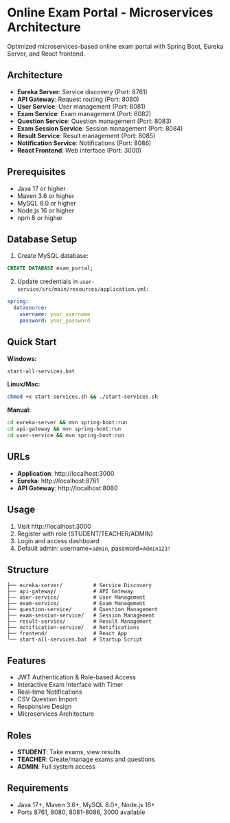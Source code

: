 # Online Exam Portal - Microservices Architecture

Optimized microservices-based online exam portal with Spring Boot, Eureka Server, and React frontend.

## Architecture

- **Eureka Server**: Service discovery (Port: 8761)
- **API Gateway**: Request routing (Port: 8080)
- **User Service**: User management (Port: 8081)
- **Exam Service**: Exam management (Port: 8082)
- **Question Service**: Question management (Port: 8083)
- **Exam Session Service**: Session management (Port: 8084)
- **Result Service**: Result management (Port: 8085)
- **Notification Service**: Notifications (Port: 8086)
- **React Frontend**: Web interface (Port: 3000)

## Prerequisites

- Java 17 or higher
- Maven 3.6 or higher
- MySQL 8.0 or higher
- Node.js 16 or higher
- npm 8 or higher

## Database Setup

1. Create MySQL database:
```sql
CREATE DATABASE exam_portal;
```

2. Update credentials in `user-service/src/main/resources/application.yml`:
```yaml
spring:
  datasource:
    username: your_username
    password: your_password
```

## Quick Start

**Windows:**
```bash
start-all-services.bat
```

**Linux/Mac:**
```bash
chmod +x start-services.sh && ./start-services.sh
```

**Manual:**
```bash
cd eureka-server && mvn spring-boot:run
cd api-gateway && mvn spring-boot:run
cd user-service && mvn spring-boot:run
```

## URLs

- **Application**: http://localhost:3000
- **Eureka**: http://localhost:8761
- **API Gateway**: http://localhost:8080

## Usage

1. Visit http://localhost:3000
2. Register with role (STUDENT/TEACHER/ADMIN)
3. Login and access dashboard
4. Default admin: username=`admin`, password=`Admin123!`

## Structure

```
├── eureka-server/          # Service Discovery
├── api-gateway/            # API Gateway
├── user-service/           # User Management
├── exam-service/           # Exam Management
├── question-service/       # Question Management
├── exam-session-service/   # Session Management
├── result-service/         # Result Management
├── notification-service/   # Notifications
├── frontend/               # React App
└── start-all-services.bat  # Startup Script
```

## Features

- JWT Authentication & Role-based Access
- Interactive Exam Interface with Timer
- Real-time Notifications
- CSV Question Import
- Responsive Design
- Microservices Architecture

## Roles

- **STUDENT**: Take exams, view results
- **TEACHER**: Create/manage exams and questions
- **ADMIN**: Full system access

## Requirements

- Java 17+, Maven 3.6+, MySQL 8.0+, Node.js 16+
- Ports 8761, 8080, 8081-8086, 3000 available

